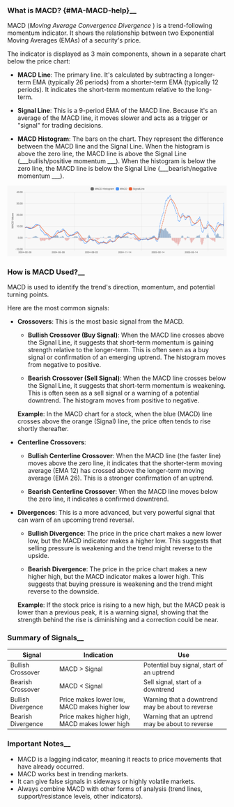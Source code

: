 ### What is MACD?  {#MA-MACD-help}</span>__

MACD (*Moving Average Convergence Divergence* ) is a trend-following momentum indicator.
It shows the relationship between two Exponential Moving Averages (EMAs) of a security's price.

The indicator is displayed as 3 main components, shown in a separate chart below the price chart:

- __MACD Line__: The primary line.
It's calculated by subtracting a longer-term EMA (typically 26 periods) from a shorter-term EMA (typically 12 periods). It indicates the short-term momentum relative to the long-term.

- __Signal Line__: This is a 9-period EMA of the MACD line.
Because it's an average of the MACD line, it moves slower and acts as a trigger or "signal" for trading decisions.

- __MACD Histogram__: The bars on the chart. They represent the difference between the MACD line and the Signal Line.
    When the histogram is above the zero line, the MACD line is above the Signal Line (___bullish/positive momentum ___).
    When the histogram is below the zero line, the MACD line is below the Signal Line (___bearish/negative momentum ___).

![alt text](images/MACD_example.png)

### How is MACD Used?</span>__

MACD is used to identify the trend's direction, momentum, and potential turning points.

Here are the most common signals:

- __Crossovers__: This is the most basic signal from the MACD.

    - __Bullish Crossover (Buy Signal)__: When the MACD line crosses above the Signal Line, it suggests that short-term momentum is gaining strength relative to the longer-term. This is often seen as a buy signal or confirmation of an emerging uptrend. The histogram moves from negative to positive.

    - __Bearish Crossover (Sell Signal)__: When the MACD line crosses below the Signal Line, it suggests that short-term momentum is weakening. This is often seen as a sell signal or a warning of a potential downtrend. The histogram moves from positive to negative.

    __Example__: In the MACD chart for a stock, when the blue (MACD) line crosses above the orange (Signal) line, the price often tends to rise shortly thereafter.

- __Centerline Crossovers__:
    - __Bullish Centerline Crossover__: When the MACD line (the faster line) moves above the zero line, it indicates that the shorter-term moving average (EMA 12) has crossed above the longer-term moving average (EMA 26). This is a stronger confirmation of an uptrend.

    - __Bearish Centerline Crossover__: When the MACD line moves below the zero line, it indicates a confirmed downtrend.

- __Divergences__: This is a more advanced, but very powerful signal that can warn of an upcoming trend reversal.

    - __Bullish Divergence__: The price in the price chart makes a new lower low, but the MACD indicator makes a higher low. This suggests that selling pressure is weakening and the trend might reverse to the upside.

    - __Bearish Divergence__: The price in the price chart makes a new higher high, but the MACD indicator makes a lower high. This suggests that buying pressure is weakening and the trend might reverse to the downside.

    __Example__: If the stock price is rising to a new high, but the MACD peak is lower than a previous peak, it is a warning signal, showing that the strength behind the rise is diminishing and a correction could be near.

### Summary of Signals</span>__

| Signal   |      Indication      |  Use |
|----------|-------------|------|
| Bullish Crossover | MACD > Signal | Potential buy signal, start of an uptrend |
| Bearish Crossover | MACD < Signal | Sell signal, start of a downtrend |
| Bullish Divergence | Price makes lower low, MACD makes higher low | Warning that a downtrend may be about to reverse |
| Bearish Divergence | Price makes higher high, MACD makes lower high | Warning that an uptrend may be about to reverse |

### Important Notes</span>__

- MACD is a lagging indicator, meaning it reacts to price movements that have already occurred.<br>
- MACD works best in trending markets.<br>
- It can give false signals in sideways or highly volatile markets.<br>
- Always combine MACD with other forms of analysis (trend lines, support/resistance levels, other indicators).<br>